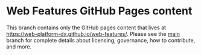 # Web Features GitHub Pages content

This branch contains only the GitHub pages content that lives at <https://web-platform-dx.github.io/web-features/>. Please see the [main](https://github.com/web-platform-dx/web-features/tree/main) branch for complete details about licensing, governance, how to contribute, and more.
